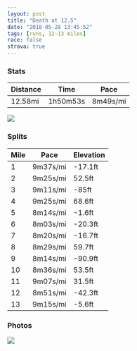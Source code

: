 ```yaml
---
layout: post
title: "Death at 12.5"
date: "2018-05-28 13:45:52"
tags: [runs, 12-13 miles]
race: false
strava: true
---
```


### Stats

| Distance | Time | Pace |
|----------|------|------|
|12.58mi|1h50m53s|8m49s/mi|

<img src='https://maps.googleapis.com/maps/api/staticmap?maptype=roadmap&path=enc:mhywFl_pbMcCeAz@oFa@eE}MqJ[}DvAgF}AgFoDyAmEyHcEuAaGfA}F_JsQqEqPuN_CkSsUuOiGkD_He@sHhBkMgMsMiAoE{GsA|A`B~Fo@nB}MkGeF|HSpM|C\`CgGfJg@zD`KdEjCtCpJbLtGjDdGdGf@`IvPdFnAbI}ArKrLzHl@|SfYrP|A`ClH~NzGtNjP~Ci@dEmHf@oGcOaMl@aNiLkOqEkByGr@eGqI}PoEkQwOaBgRm[ySuJkAiIzAeMeMeLu@}FiHiAhBbAjIgBT}KgGgEdGcAbJj@tCrBn@vCuGjKUzCdJzEfDlBjH|MdJ|ApDjIjBlFtMbHzCbJcAjK`LhHd@rRhXlE`C~JAhD|H~N`HjJlM`F~@bH_OkO}O&key=AIzaSyC1MId7bFpkLXNAaYhBSTb8jLyiSqzbDtM&size=800x800&markers=color:yellow|label:S|40.76695,-73.97895&markers=color:green|label:F|40.76983999999998,-73.97447999999997'>

### Splits

| Mile | Pace | Elevation |
|------|------|-----------|
|1|9m37s/mi|-17.1ft|
|2|9m25s/mi|52.5ft|
|3|9m11s/mi|-85ft|
|4|9m25s/mi|68.6ft|
|5|8m14s/mi|-1.6ft|
|6|8m03s/mi|-20.3ft|
|7|8m20s/mi|-16.7ft|
|8|8m29s/mi|59.7ft|
|9|8m14s/mi|-90.9ft|
|10|8m36s/mi|53.5ft|
|11|9m07s/mi|31.5ft|
|12|8m51s/mi|-42.3ft|
|13|9m15s/mi|-5.6ft|

### Photos
<img src='https://dgtzuqphqg23d.cloudfront.net/fCJtEvG2U8K_IA6Gkmo1g47qU6oU5bMJm1Y-p21JQIQ-576x768.jpg'>
